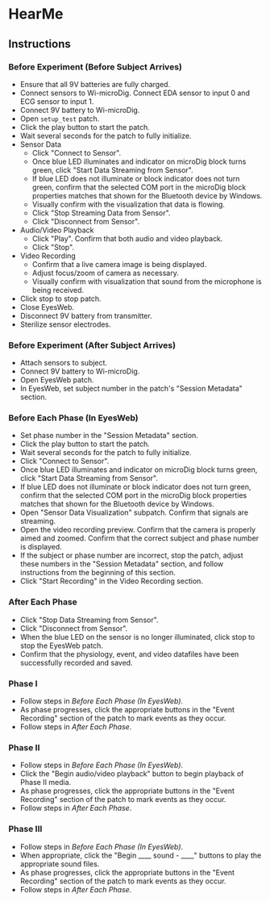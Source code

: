 # HearMe

## Instructions

### Before Experiment (Before Subject Arrives)

- Ensure that all 9V batteries are fully charged.
- Connect sensors to Wi-microDig. Connect EDA sensor to input 0 and ECG sensor to input 1.
- Connect 9V battery to Wi-microDig.
- Open `setup_test` patch.
- Click the play button to start the patch.
- Wait several seconds for the patch to fully initialize.
- Sensor Data
  - Click "Connect to Sensor".
  - Once blue LED illuminates and indicator on microDig block turns green, click "Start Data Streaming from Sensor".
  - If blue LED does not illuminate or block indicator does not turn green, confirm that the selected COM port in the microDig block properties matches that shown for the Bluetooth device by Windows.
  - Visually confirm with the visualization that data is flowing.
  - Click "Stop Streaming Data from Sensor".
  - Click "Disconnect from Sensor".
- Audio/Video Playback
  - Click "Play". Confirm that both audio and video playback.
  - Click "Stop".
- Video Recording
  - Confirm that a live camera image is being displayed.
  - Adjust focus/zoom of camera as necessary.
  - Visually confirm with visualization that sound from the microphone is being received.
- Click stop to stop patch.
- Close EyesWeb.
- Disconnect 9V battery from transmitter.
- Sterilize sensor electrodes.

### Before Experiment (After Subject Arrives)

- Attach sensors to subject.
- Connect 9V battery to Wi-microDig.
- Open EyesWeb patch.
- In EyesWeb, set subject number in the patch's "Session Metadata" section.

### Before Each Phase (In EyesWeb)

- Set phase number in the "Session Metadata" section.
- Click the play button to start the patch.
- Wait several seconds for the patch to fully initialize.
- Click "Connect to Sensor".
- Once blue LED illuminates and indicator on microDig block turns green, click "Start Data Streaming from Sensor".
- If blue LED does not illuminate or block indicator does not turn green, confirm that the selected COM port in the microDig block properties matches that shown for the Bluetooth device by Windows.
- Open "Sensor Data Visualization" subpatch. Confirm that signals are streaming.
- Open the video recording preview. Confirm that the camera is properly aimed and zoomed. Confirm that the correct subject and phase number is displayed.
- If the subject or phase number are incorrect, stop the patch, adjust these numbers in the "Session Metadata" section, and follow instructions from the beginning of this section.
- Click "Start Recording" in the Video Recording section.

### After Each Phase

- Click "Stop Data Streaming from Sensor".
- Click "Disconnect from Sensor".
- When the blue LED on the sensor is no longer illuminated, click stop to stop the EyesWeb patch.
- Confirm that the physiology, event, and video datafiles have been successfully recorded and saved.

### Phase I

- Follow steps in *Before Each Phase (In EyesWeb)*.
- As phase progresses, click the appropriate buttons in the "Event Recording" section of the patch to mark events as they occur.
- Follow steps in *After Each Phase*.

### Phase II

- Follow steps in *Before Each Phase (In EyesWeb)*.
- Click the "Begin audio/video playback" button to begin playback of Phase II media.
- As phase progresses, click the appropriate buttons in the "Event Recording" section of the patch to mark events as they occur.
- Follow steps in *After Each Phase*.

### Phase III

- Follow steps in *Before Each Phase (In EyesWeb)*.
- When appropriate, click the "Begin ____ sound - ____" buttons to play the appropriate sound files.
- As phase progresses, click the appropriate buttons in the "Event Recording" section of the patch to mark events as they occur.
- Follow steps in *After Each Phase*.
